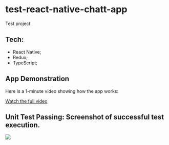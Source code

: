 # test-react-native-chatt-app

Test project
## Tech:
* React Native;
* Redux;
* TypeScript;

## App Demonstration

Here is a 1-minute video showing how the app works:

[Watch the full video](https://drive.google.com/file/d/1ZEFb0xlDKUcCzEu8f8FEHjRW1SY6Rp-o/view?usp=drive_link)

## Unit Test Passing: Screenshot of successful test execution.
![](https://drive.google.com/uc?id=1_kM-0rafToMxC-bizP3ipzx7a-q0V5cj)
